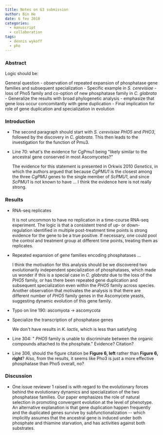 ```yaml
---
title: Notes on G3 submission 
author: Bin He
date: 6 fev 2018
categories:
  - manuscript
  - collaboration
tags:
  - dennis wykoff
  - pho
---
```


### Abstract

Logic should be: 

General question - observation of repeated expansion of phosphatase gene families and subsequent specialization - Specific example in _S. cerevisiae_ - loss of Pho5 family and co-option of new phosphatase family in _C. glabrata_ - Generalize the results with broad phylogenetic analysis - emphasize that gene loss occur concomitantly with gene duplication - Final implication for role of gene duplication and specialization in evolution

### Introduction

- The second paragraph should start with _S. cerevisiae_ _PHO5_ and _PHO3_, followed by the discovery in _C. glabrata_. This then leads to the investigation for the function of Pmu3.

- Line 70: what's the evidence for CgPmu1 being "likely similar to the ancestral gene conserved in most Ascomycetes?"

    The evidence for this statement is presented in Orkwis 2010 _Genetics_, in which the authors argued that because _CgPMU1_ is the closest among the three _CgPMU_ genes to the single member of _ScPMU1_, and since _ScPMU1_ is not known to have ... I think the evidence here is not really strong.

### Results

- RNA-seq replicates  

    It is not uncommon to have no replication in a time-course RNA-seq experiment. The logic is that a consistent trend of up- or down-regulation identified in multiple post-treatment time points is strong evidence for the gene to be a true positive. If necessary, one could pool the control and treatment group at different time points, treating them as replicates.

- Repeated expansion of gene families encoding phosphatases ...  

    I think the motivation for this analysis should be we discovered two evolutionarily independent specialization of phosphatases, which made us wonder if this is a special case in _C. glabrata_ due to the loss of the _PHO5_ family, or has there been repeated gene duplication and subsequent specialization even within the _PHO5_ family across species. Another observation that motivates the analysis is that there are different number of _PHO5_ family genes in the Ascomycete yeasts, suggesting dynamic evolution of this gene family.

- Typo on line 190: ascomyota -> ascomycota

- Specialize the transcription of phosphatase genes  

    We don't have results in _K. lactis_, which is less than satisfying

- Line 304: " _PHO5_ family is unable to discriminate between the organic compounds attached to the phosphate." Evidence? Citation?

- Line 306, should the figure citation be **Figure 6, left** rather than **Figure 6, right**? Also, from the results, it seems like Pho3 is just a more effective phosphatase than Pho5 overall, no?

### Discussion

- One issue reviewer 1 raised is with regard to the evolutionary forces behind the evolutionary dynamics and specialization of the two phosphatase families. Our paper emphasizes the role of natural selection in promoting convergent evolution at the level of phenotype. An alternative explanation is that gene duplication happen frequently and the duplicated genes survive by subfunctionalization -- which implicitly assumes that the ancestral gene is induced under both phosphate and thiamine starvation, and has activities against both substrates.
